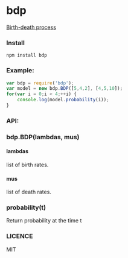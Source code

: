 # bdp

[Birth-death process](https://en.wikipedia.org/wiki/Birth%E2%80%93death_process)

### Install
```npm install bdp```

### Example:

```javascript
var bdp = require('bdp');
var model = new bdp.BDP([5,4,2], [4,5,10]);
for(var i = 0;i < 4;++i) {
    console.log(model.probability(i));
}
```

### API:
### bdp.BDP(lambdas, mus)
#### lambdas
list of birth rates.
#### mus
list of death rates.

### probability(t)
Return probability at the time t


### LICENCE
MIT
